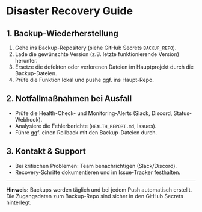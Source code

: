 # Disaster Recovery Guide

## 1. Backup-Wiederherstellung

1. Gehe ins Backup-Repository (siehe GitHub Secrets `BACKUP_REPO`).
2. Lade die gewünschte Version (z.B. letzte funktionierende Version) herunter.
3. Ersetze die defekten oder verlorenen Dateien im Hauptprojekt durch die Backup-Dateien.
4. Prüfe die Funktion lokal und pushe ggf. ins Haupt-Repo.

## 2. Notfallmaßnahmen bei Ausfall

- Prüfe die Health-Check- und Monitoring-Alerts (Slack, Discord, Status-Webhook).
- Analysiere die Fehlerberichte (`HEALTH_REPORT.md`, Issues).
- Führe ggf. einen Rollback mit den Backup-Dateien durch.

## 3. Kontakt & Support

- Bei kritischen Problemen: Team benachrichtigen (Slack/Discord).
- Recovery-Schritte dokumentieren und im Issue-Tracker festhalten.

---

**Hinweis:** Backups werden täglich und bei jedem Push automatisch erstellt. Die Zugangsdaten zum Backup-Repo sind sicher in den GitHub Secrets hinterlegt.
